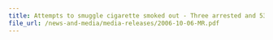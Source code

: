 ```yaml
---
title: Attempts to smuggle cigarette smoked out - Three arrested and 53,500 packets seized 
file_url: /news-and-media/media-releases/2006-10-06-MR.pdf
---
```

